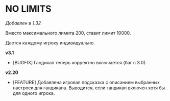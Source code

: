 # NO LIMITS

*Добавлен в 1.32*

Вместо максимального лимита 200, ставит лимит 10000.

Дается каждому игроку индивидуально.

**v3.1**

* [BUGFIX] Гандикап теперь корректно включается (баг с 3.0).

**v2.20**

* [FEATURE] Добавлена игровая подсказка с описанием выбранных настроек для гандикапа. Выводится, если гандикап включен хотя бы для одного игрока.
